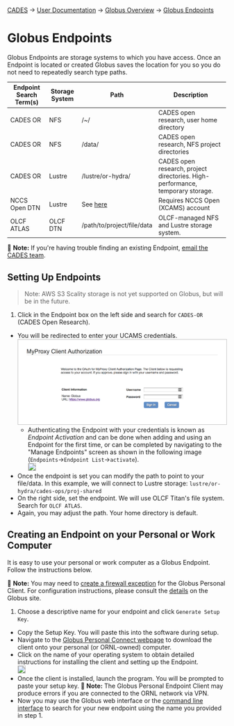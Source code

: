 [CADES](http://support.cades.ornl.gov/) &rarr; [User Documentation](../README.md) &rarr; [Globus Overview](globus-overview.md) &rarr; [Globus Endpoints](globus-endpoints.md)

# Globus Endpoints

Globus Endpoints are storage systems to which you have access. Once an Endpoint is located or created Globus saves the location for you so you do not need to repeatedly search type paths.

| Endpoint Search Term(s)   | Storage System  |  Path  | Description  |
| ------------------------- | --------------- | ------ | ------------ |
| CADES OR  | NFS  | /~/    | CADES open research, user home directory |
| CADES OR  | NFS  | /data/ | CADES open research, NFS project directories |
| CADES OR  | Lustre  | /lustre/or-hydra/  | CADES open research, project directories. High-performance, temporary storage. |
| NCCS Open DTN| Lustre | See [here](https://www.olcf.ornl.gov/for-users/system-user-guides/titan/file-systems/#data-management-policy-summary) | Requires NCCS Open (XCAMS) account |
| OLCF ATLAS  | OLCF DTN  | /path/to/project/file/data   | OLCF-managed NFS and Lustre storage system. |


&#128221; **Note:** If you're having trouble finding an existing Endpoint, [email the CADES team](mailto:cades-help@ornl.gov).

## Setting Up Endpoints

> Note: AWS S3 Scality storage is not yet supported on Globus, but will be in the future.   

1. Click in the Endpoint box on the left side and search for `CADES-OR` (CADES Open Research).
-  You will be redirected to enter your UCAMS credentials.   
    <a target="_new" href="screenshots/credentials.png"><img src="screenshots/credentials.png" style="border-style:ridge;border-color:#bfbfbf;border-width:1px;width:550px;" /></a>   
    <!-- o_ -->      
    * Authenticating the Endpoint with your credentials is known as *Endpoint Activation* and can be done when adding and using an Endpoint for the first time, or can be completed by navigating to the "Manage Endpoints" screen as shown in the following image (`Endpoints`&rarr;`Endpoint List`&rarr;`activate`).   
    <a target="_new" href="screenshots/globus-activate-endpoint.png"><img src="screenshots/globus-activate-endpoint.png" style="border-style:ridge;border-color:#bfbfbf;border-width:1px;width:550px;" /></a>   
    <!-- o_ -->    
-  Once the endpoint is set you can modify the path to point to your file/data. In this example, we will connect to Lustre storage: `lustre/or-hydra/cades-ops/proj-shared`
-  On the right side, set the endpoint. We will use OLCF Titan's file system. Search for `OLCF ATLAS`.
-  Again, you may adjust the path. Your home directory is default.

## Creating an Endpoint on your Personal or Work Computer
It is easy to use your personal or work computer as a Globus Endpoint. Follow the instructions below.

&#128221; **Note:** You may need to [create a firewall exception](https://safer.ornl.gov) for the Globus Personal Client. For configuration instructions, please consult the [details](https://docs.globus.org/how-to/configure-firewall-gcp/) on the Globus site.

1. Choose a descriptive name for your endpoint and click `Generate Setup Key`.
- Copy the Setup Key. You will paste this into the software during setup.
- Navigate to the [Globus Personal Connect webpage](https://www.globus.org/globus-connect-personal) to download the client onto your personal (or ORNL-owned) computer.
-  Click on the name of your operating system to obtain detailed instructions for installing the client and setting up the Endpoint.   
    <a target="_new" href="screenshots/globus-choose-operating-sys.png"><img src="screenshots/globus-choose-operating-sys.png" style="border-style:ridge;border-color:#bfbfbf;border-width:1px;width:350px;" /></a>   
    <!-- o_ -->
- Once the client is installed, launch the program. You will be prompted to paste your setup key.
    &#128221; **Note:** The Globus Personal Endpoint Client may produce errors if you are connected to the ORNL network via VPN.
- Now you may use the Globus web interface or the [command line interface](globus-command-line-interface.md) to search for your new endpoint using the name you provided in step 1.
